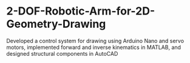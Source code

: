 # 2-DOF-Robotic-Arm-for-2D-Geometry-Drawing
Developed a control system for drawing using Arduino Nano and servo motors, implemented forward and inverse kinematics in MATLAB, and designed structural components in AutoCAD
